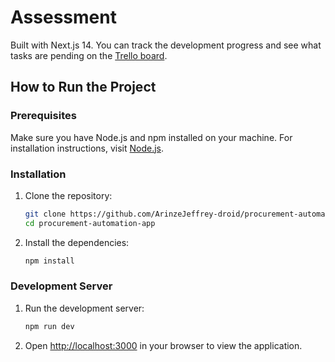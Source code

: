 # Assessment

Built with Next.js 14. You can track the development progress and see what tasks are pending on the [Trello board](https://trello.com/b/yoMrZCQ3/barrel-assessment).

## How to Run the Project

### Prerequisites

Make sure you have Node.js and npm installed on your machine. For installation instructions, visit [Node.js](https://nodejs.org/en).

### Installation

1. Clone the repository:
   ```bash
   git clone https://github.com/ArinzeJeffrey-droid/procurement-automation-app.git
   cd procurement-automation-app
   ```
2. Install the dependencies:
   ```bash
   npm install
   ```

### Development Server

1. Run the development server:
   ```bash
   npm run dev
   ```
2. Open [http://localhost:3000](http://localhost:3000) in your browser to view the application.

